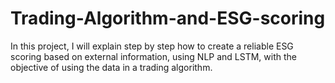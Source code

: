 # Trading-Algorithm-and-ESG-scoring
In this project, I will explain step by step how to create a reliable ESG scoring based on external information, using NLP and LSTM, with the objective of using the data in a trading algorithm.
